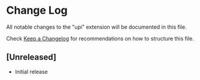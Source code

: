 # Change Log

All notable changes to the "upi" extension will be documented in this file.

Check [Keep a Changelog](http://keepachangelog.com/) for recommendations on how to structure this file.

## [Unreleased]

- Initial release